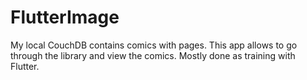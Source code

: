 # FlutterImage

My local CouchDB contains comics with pages. This app allows to go through the library and view the comics. 
Mostly done as training with Flutter.


